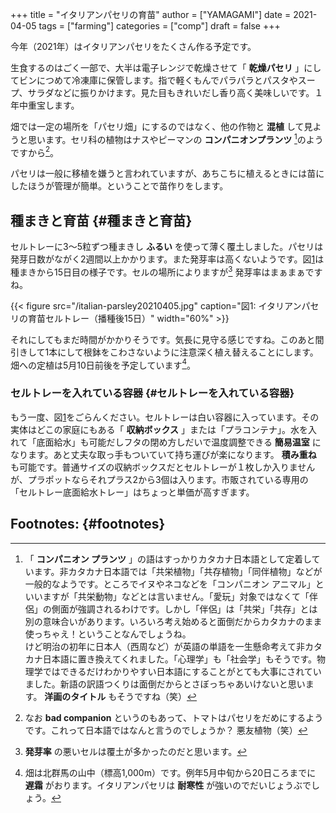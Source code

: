 +++
title = "イタリアンパセリの育苗"
author = ["YAMAGAMI"]
date = 2021-04-05
tags = ["farming"]
categories = ["comp"]
draft = false
+++

今年（2021年）はイタリアンパセリをたくさん作る予定です。

生食するのはごく一部で、大半は電子レンジで乾燥させて「 **乾燥パセリ** 」にしてビンにつめて冷凍庫に保管します。指で軽くもんでパラパラとパスタやスープ、サラダなどに振りかけます。見た目もきれいだし香り高く美味しいです。１年中重宝します。

畑では一定の場所を「パセリ畑」にするのではなく、他の作物と **混植** して見ようと思います。セリ科の植物はナスやピーマンの **コンパニオンプランツ**&nbsp;[^fn:1]のようですから[^fn:2]。

パセリは一般に移植を嫌うと言われていますが、あちこちに植えるときには苗にしたほうが管理が簡単。ということで苗作りをします。


## 種まきと育苗 {#種まきと育苗}

セルトレーに3〜5粒ずつ種まきし **ふるい** を使って薄く覆土しました。パセリは発芽日数がながく2週間以上かかります。また発芽率は高くないようです。図[1](#orgb80e297)は種まきから15日目の様子です。セルの場所によりますが[^fn:3] 発芽率はまぁまぁですね。

<a id="orgb80e297"></a>

{{< figure src="/italian-parsley20210405.jpg" caption="&#22259;1:  イタリアンパセリの育苗セルトレー（播種後15日）" width="60%" >}}

それにしてもまだ時間がかかりそうです。気長に見守る感じですね。このあと間引きして1本にして根鉢をこわさないように注意深く植え替えることにします。畑への定植は5月10日前後を予定しています[^fn:4]。


### セルトレーを入れている容器 {#セルトレーを入れている容器}

もう一度、図[1](#orgb80e297)をごらんください。セルトレーは白い容器に入っています。その実体はどこの家庭にもある「 **収納ボックス** 」または「プラコンテナ」。水を入れて「底面給水」も可能だしフタの閉め方しだいで温度調整できる **簡易温室** になります。あと丈夫な取っ手もついていて持ち運びが楽になります。 **積み重ね** も可能です。普通サイズの収納ボックスだとセルトレーが１枚しか入りませんが、プラポットならそれプラス2から3個は入ります。市販されている専用の「セルトレー底面給水トレー」はちょっと単価が高すぎます。


## Footnotes: {#footnotes}

[^fn:1]: 「 **コンパニオン プランツ** 」の語はすっかりカタカナ日本語として定着しています。非カタカナ日本語では「共栄植物」「共存植物」「同伴植物」などが一般的なようです。ところでイヌやネコなどを「コンパニオン アニマル」といいますが「共栄動物」などとは言いません。「愛玩」対象ではなくて「伴侶」の側面が強調されるわけです。しかし「伴侶」は「共栄」「共存」とは別の意味合いがあります。いろいろ考え始めると面倒だからカタカナのまま使っちゃえ！ということなんでしょうね。<br /> けど明治の初年に日本人（西周など）が英語の単語を一生懸命考えて非カタカナ日本語に置き換えてくれました。「心理学」も「社会学」もそうです。物理学ではできるだけわかりやすい日本語にすることがとても大事にされていました。新語の訳語つくりは面倒だからとさぼっちゃあいけないと思います。 **洋画のタイトル** もそうですね（笑）
[^fn:2]: なお **bad companion** というのもあって、トマトはパセリをだめにするようです。これって日本語ではなんと言うのでしょうか？ 悪友植物（笑）
[^fn:3]: **発芽率** の悪いセルは覆土が多かったのだと思います。
[^fn:4]: 畑は北群馬の山中（標高1,000m）です。例年5月中旬から20日ころまでに **遅霜** がおります。イタリアンパセリは **耐寒性** が強いのでだいじょうぶでしょう。
